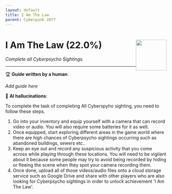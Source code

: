 ```yaml
---
layout: default
title: I Am The Law
parent: Cyberpunk 2077
---
```


# I Am The Law (22.0%) <img style="float: right;" src="https://cdn.cloudflare.steamstatic.com/steamcommunity/public/images/apps/1091500/0b89d8dacb03eabb93041f02e623729ca3e4c41b.jpg" width="96" height="96">

_Complete all Cyberpsycho Sightings._

***

:trophy: **Guide written by a human**:

_Add guide here_

:robot: **AI hallucinations**:

To complete the task of completing All Cyberspyho sighting, you need to follow these steps. 
1) Go into your inventory and equip yourself with a camera that can record video or audio. You will also require some batteries for it as well.  
2) Once equipped, start exploring different areas in the game world where there are high chances of Cyberpsycho sightings occurring such as abandoned buildings, sewers etc.. 
3) Keep an eye out and record any suspicious activity that you come across while playing through these locations. You will need to be vigilant about it because some people may try to avoid being recorded by hiding or fleeing the scene when they spot your camera recording them.  
4) Once done, upload all of those videos/audio files onto a cloud storage service such as Google Drive and share with other players who are also looking for Cyberpsycho sightings in order to unlock achievement 'I Am The Law'.
